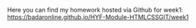 Here you can find my homework hosted via Github for week1:
https://badaronline.github.io/HYF-Module-HTMLCSSGIT/week1
